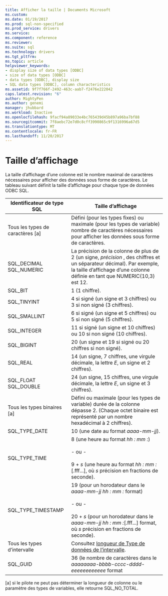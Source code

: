 ```yaml
---
title: Afficher la taille | Documents Microsoft
ms.custom: 
ms.date: 01/19/2017
ms.prod: sql-non-specified
ms.prod_service: drivers
ms.service: 
ms.component: reference
ms.reviewer: 
ms.suite: sql
ms.technology: drivers
ms.tgt_pltfrm: 
ms.topic: article
helpviewer_keywords:
- display size of data types [ODBC]
- size of data types [ODBC]
- data types [ODBC], display size
- SQL data types [ODBC], column characteristics
ms.assetid: 9f7f766f-2492-463c-aab7-f2476e222042
caps.latest.revision: "6"
author: MightyPen
ms.author: genemi
manager: jhubbard
ms.workload: Inactive
ms.openlocfilehash: 9facf94a89033e4bc765439d45b897a96ba7bf88
ms.sourcegitcommit: 7f8aebc72e7d0c8cff3990865c9f1316996a67d5
ms.translationtype: MT
ms.contentlocale: fr-FR
ms.lasthandoff: 11/20/2017
---
```

# <a name="display-size"></a>Taille d’affichage
La taille d’affichage d’une colonne est le nombre maximal de caractères nécessaires pour afficher des données sous forme de caractères. Le tableau suivant définit la taille d’affichage pour chaque type de données ODBC SQL.  
  
|Identificateur de type SQL|Taille d’affichage|  
|-------------------------|------------------|  
|Tous les types de caractères [a]|Défini (pour les types fixes) ou maximale (pour les types de variable) nombre de caractères nécessaires pour afficher les données sous forme de caractères.|  
|SQL_DECIMAL SQL_NUMERIC|La précision de la colonne de plus de 2 (un signe, *précision* , des chiffres et un séparateur décimal). Par exemple, la taille d’affichage d’une colonne définie en tant que NUMERIC(10,3) est 12.|  
|SQL_BIT|1 (1 chiffre).|  
|SQL_TINYINT|4 si signé (un signe et 3 chiffres) ou 3 si non signé (3 chiffres).|  
|SQL_SMALLINT|6 si signé (un signe et 5 chiffres) ou 5 si non signé (5 chiffres).|  
|SQL_INTEGER|11 si signé (un signe et 10 chiffres) ou 10 si non signé (10 chiffres).|  
|SQL_BIGINT|20 (un signe et 19 si signé ou 20 chiffres si non signé).|  
|SQL_REAL|14 (un signe, 7 chiffres, une virgule décimale, la lettre *E*, un signe et 2 chiffres).|  
|SQL_FLOAT SQL_DOUBLE|24 (un signe, 15 chiffres, une virgule décimale, la lettre *E*, un signe et 3 chiffres).|  
|Tous les types binaires [a]|Défini ou maximale (pour les types de variable) durée de la colonne dépasse 2. (Chaque octet binaire est représenté par un nombre hexadécimal à 2 chiffres).|  
|SQL_TYPE_DATE|10 (une date au format *aaaa-mm-jj*).|  
|SQL_TYPE_TIME|8 (une heure au format *hh : mm :*)<br /><br /> - ou -<br /><br /> 9 + *s* (une heure au format *hh : mm :*[.fff...], où *s* précision en fractions de seconde).|  
|SQL_TYPE_TIMESTAMP|19 (pour un horodateur dans le *aaaa-mm-jj hh : mm :* format)<br /><br /> - ou -<br /><br /> 20 + *s* (pour un horodateur dans le *aaaa-mm-jj hh : mm :*[.fff...] format, où *s* précision en fractions de seconde).|  
|Tous les types d’intervalle|Consultez [longueur de Type de données de l’intervalle](../../../odbc/reference/appendixes/interval-data-type-length.md).|  
|SQL_GUID|36 (le nombre de caractères dans le *aaaaaaaa-bbbb-cccc-dddd-eeeeeeeeeeee* format|  
  
 [a] si le pilote ne peut pas déterminer la longueur de colonne ou le paramètre des types de variables, elle retourne SQL_NO_TOTAL.

